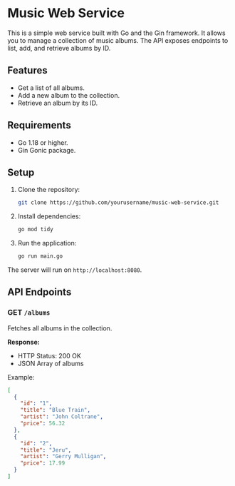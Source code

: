 # Music Web Service

This is a simple web service built with Go and the Gin framework. It allows you to manage a collection of music albums. The API exposes endpoints to list, add, and retrieve albums by ID.

## Features

- Get a list of all albums.
- Add a new album to the collection.
- Retrieve an album by its ID.

## Requirements

- Go 1.18 or higher.
- Gin Gonic package.

## Setup

1. Clone the repository:
    ```bash
    git clone https://github.com/yourusername/music-web-service.git
    ```

2. Install dependencies:
    ```bash
    go mod tidy
    ```

3. Run the application:
    ```bash
    go run main.go
    ```

The server will run on `http://localhost:8080`.

## API Endpoints

### GET `/albums`

Fetches all albums in the collection.

**Response:**
- HTTP Status: 200 OK
- JSON Array of albums

Example:
```json
[
  {
    "id": "1",
    "title": "Blue Train",
    "artist": "John Coltrane",
    "price": 56.32
  },
  {
    "id": "2",
    "title": "Jeru",
    "artist": "Gerry Mulligan",
    "price": 17.99
  }
]


